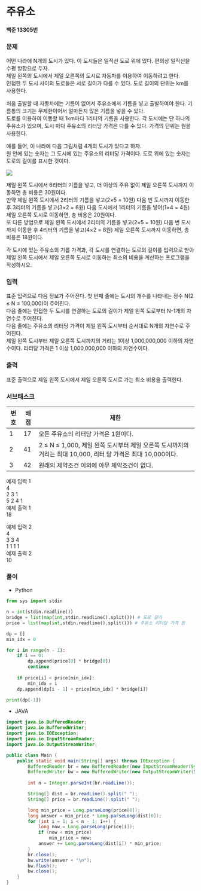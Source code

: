 # 주유소
#### 백준 13305번
### 문제
어떤 나라에 N개의 도시가 있다. 이 도시들은 일직선 도로 위에 있다. 편의상 일직선을 수평 방향으로 두자.              
제일 왼쪽의 도시에서 제일 오른쪽의 도시로 자동차를 이용하여 이동하려고 한다.           
인접한 두 도시 사이의 도로들은 서로 길이가 다를 수 있다. 도로 길이의 단위는 km를 사용한다.      

처음 출발할 때 자동차에는 기름이 없어서 주유소에서 기름을 넣고 출발하여야 한다. 기름통의 크기는 무제한이어서 얼마든지 많은 기름을 넣을 수 있다.           
도로를 이용하여 이동할 때 1km마다 1리터의 기름을 사용한다. 각 도시에는 단 하나의 주유소가 있으며, 도시 마다 주유소의 리터당 가격은 다를 수 있다. 가격의 단위는 원을 사용한다.            

예를 들어, 이 나라에 다음 그림처럼 4개의 도시가 있다고 하자.           
원 안에 있는 숫자는 그 도시에 있는 주유소의 리터당 가격이다. 도로 위에 있는 숫자는 도로의 길이를 표시한 것이다. 

<img src=https://user-images.githubusercontent.com/63505110/142879975-34671f38-c235-42be-86a8-435644ec13d0.png>


제일 왼쪽 도시에서 6리터의 기름을 넣고, 더 이상의 주유 없이 제일 오른쪽 도시까지 이동하면 총 비용은 30원이다.             
만약 제일 왼쪽 도시에서 2리터의 기름을 넣고(2×5 = 10원) 다음 번 도시까지 이동한 후 3리터의 기름을 넣고(3×2 = 6원) 다음 도시에서 1리터의 기름을 넣어(1×4 = 4원) 제일 오른쪽 도시로 이동하면, 총 비용은 20원이다.           
또 다른 방법으로 제일 왼쪽 도시에서 2리터의 기름을 넣고(2×5 = 10원) 다음 번 도시까지 이동한 후 4리터의 기름을 넣고(4×2 = 8원) 제일 오른쪽 도시까지 이동하면, 총 비용은 18원이다.
                
각 도시에 있는 주유소의 기름 가격과, 각 도시를 연결하는 도로의 길이를 입력으로 받아 제일 왼쪽 도시에서 제일 오른쪽 도시로 이동하는 최소의 비용을 계산하는 프로그램을 작성하시오.

### 입력
표준 입력으로 다음 정보가 주어진다. 첫 번째 줄에는 도시의 개수를 나타내는 정수 N(2 ≤ N ≤ 100,000)이 주어진다.             
다음 줄에는 인접한 두 도시를 연결하는 도로의 길이가 제일 왼쪽 도로부터 N-1개의 자연수로 주어진다.            
다음 줄에는 주유소의 리터당 가격이 제일 왼쪽 도시부터 순서대로 N개의 자연수로 주어진다.             
제일 왼쪽 도시부터 제일 오른쪽 도시까지의 거리는 1이상 1,000,000,000 이하의 자연수이다. 리터당 가격은 1 이상 1,000,000,000 이하의 자연수이다. 

### 출력
표준 출력으로 제일 왼쪽 도시에서 제일 오른쪽 도시로 가는 최소 비용을 출력한다. 

### 서브태스크
|번호	|배점	|제한|
|-----|---|----|
|1	|17|모든 주유소의 리터당 가격은 1원이다.|
|2	|41|	2 ≤ N ≤ 1,000, 제일 왼쪽 도시부터 제일 오른쪽 도시까지의 거리는 최대 10,000, 리터 당 가격은 최대 10,000이다.|
|3	|42|	원래의 제약조건 이외에 아무 제약조건이 없다.|
                
예제 입력 1         
4        
2 3 1         
5 2 4 1           
예제 출력 1             
18       
             
예제 입력 2         
4            
3 3 4         
1 1 1 1           
예제 출력 2          
10      

### 풀이
+ Python
```python
from sys import stdin

n = int(stdin.readline())
bridge = list(map(int,stdin.readline().split())) # 도로 길이          
price = list(map(int,stdin.readline().split())) # 주유소 리터당 가격 원 

dp = []
min_idx = 0

for i in range(n - 1):
    if i == 0:  
        dp.append(price[0] * bridge[0])
        continue
        
    if price[i] < price[min_idx]:
        min_idx = i    
    dp.append(dp[i - 1] + price[min_idx] * bridge[i])

print(dp[-1])
```
+ JAVA
```java
import java.io.BufferedReader;
import java.io.BufferedWriter;
import java.io.IOException;
import java.io.InputStreamReader;
import java.io.OutputStreamWriter;

public class Main {
	public static void main(String[] args) throws IOException {
		BufferedReader br = new BufferedReader(new InputStreamReader(System.in));
		BufferedWriter bw = new BufferedWriter(new OutputStreamWriter(System.out));
		
		int n = Integer.parseInt(br.readLine());

		String[] dist = br.readLine().split(" ");
		String[] price = br.readLine().split(" ");

		long min_price = Long.parseLong(price[0]);
		long answer = min_price * Long.parseLong(dist[0]);
		for (int i = 1; i < n - 1; i++) {
			long now = Long.parseLong(price[i]);
			if (now < min_price)
				min_price = now;
			answer += Long.parseLong(dist[i]) * min_price;
		}
		br.close();
		bw.write(answer + "\n");
		bw.flush();
		bw.close();
	}
}
```
